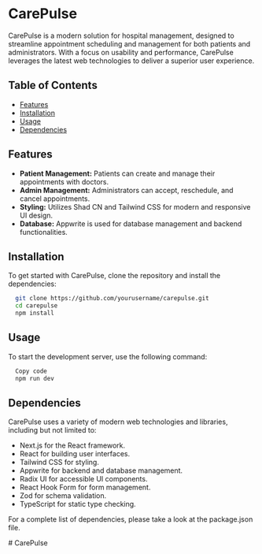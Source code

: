 # CarePulse

CarePulse is a modern solution for hospital management, designed to streamline appointment scheduling and management for both patients and administrators. With a focus on usability and performance, CarePulse leverages the latest web technologies to deliver a superior user experience.

## Table of Contents

- [Features](#features)
- [Installation](#installation)
- [Usage](#usage)
- [Dependencies](#dependencies)

## Features

- **Patient Management:** Patients can create and manage their appointments with doctors.
- **Admin Management:** Administrators can accept, reschedule, and cancel appointments.
- **Styling:** Utilizes Shad CN and Tailwind CSS for modern and responsive UI design.
- **Database:** Appwrite is used for database management and backend functionalities.

## Installation

To get started with CarePulse, clone the repository and install the dependencies:

```bash
  git clone https://github.com/yourusername/carepulse.git
  cd carepulse
  npm install
```

## Usage

To start the development server, use the following command:

``` bash
  Copy code
  npm run dev
```

##  Dependencies

CarePulse uses a variety of modern web technologies and libraries, including but not limited to:

- Next.js for the React framework.
- React for building user interfaces.
- Tailwind CSS for styling.
- Appwrite for backend and database management.
- Radix UI for accessible UI components.
- React Hook Form for form management.
- Zod for schema validation.
- TypeScript for static type checking.

For a complete list of dependencies, please take a look at the package.json file.

#   C a r e P u l s e  
 
